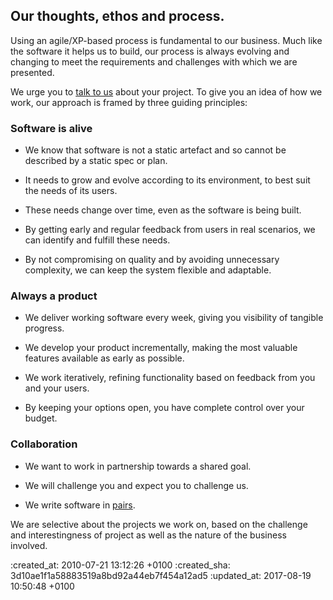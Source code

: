 <div id="ethos" class="section group" markdown="1">

## Our thoughts, ethos and process.

Using an agile/XP-based process is fundamental to our business. Much like the software it helps us to build, our process is always evolving and changing to meet the requirements and challenges with which we are presented.

We urge you to [talk to us](#contact) about your project. To give you an idea of how we work, our approach is framed by three guiding principles:

<div class="idea" markdown="1">

### Software is alive

* We know that software is not a static artefact and so cannot be described by a static spec or plan.

* It needs to grow and evolve according to its environment, to best suit the needs of its users.

* These needs change over time, even as the software is being built.

* By getting early and regular feedback from users in real scenarios, we can identify and fulfill these needs.

* By not compromising on quality and by avoiding unnecessary complexity, we can keep the system flexible and adaptable.

</div>
<div class="idea" markdown="1">

### Always a product

* We deliver working software every week, giving you visibility of tangible progress.

* We develop your product incrementally, making the most valuable features available as early as possible.

* We work iteratively, refining functionality based on feedback from you and your users.

* By keeping your options open, you have complete control over your budget.

</div>
<div class="idea" markdown="1">

### Collaboration

* We want to work in partnership towards a shared goal.

* We will challenge you and expect you to challenge us.

* We write software in [pairs][pair-programming].

</div>

<p class="clear">We are selective about the projects we work on, based on the challenge and interestingness of project as well as the nature of the business involved.</p>

</div>

[pair-programming]: http://en.wikipedia.org/wiki/Pair_programming "Wikipedia article on Pair Programming"

:created_at: 2010-07-21 13:12:26 +0100
:created_sha: 3d10ae1f1a58883519a8bd92a44eb7f454a12ad5
:updated_at: 2017-08-19 10:50:48 +0100

